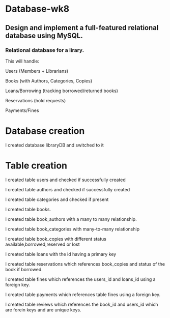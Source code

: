 # Database-wk8

## Design and implement a full-featured relational database using MySQL.

### Relational database for a lirary.

This will handle:

Users (Members + Librarians)

Books (with Authors, Categories, Copies)

Loans/Borrowing (tracking borrowed/returned books)

Reservations (hold requests)

Payments/Fines

# Database creation

I created database libraryDB and switched to it

# Table creation

I created table users and checked if successfully created

I created table authors and checked if successfully created

I created table categories and checked if present

I created table books.

I created table book_authors with a many to many relationship.

I created table book_categories with many-to-many relationship

I created table book_copies with different status available,borrowed,reserved or lost

I created table loans with the id having a primary key

I created table reservations which references book_copies and status of the book if borrowed.

I created table fines which references the users_id and loans_id using a foreign key.

I created table payments which references table fines using a foreign key.

I created table reviews which references the book_id and users_id which are forein keys and are unique keys.
